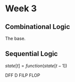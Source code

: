 # Week 3

## Combinational Logic

The base.

## Sequential Logic

$state[t] = function(state[t-1])$

DFF D FILP FLOP


